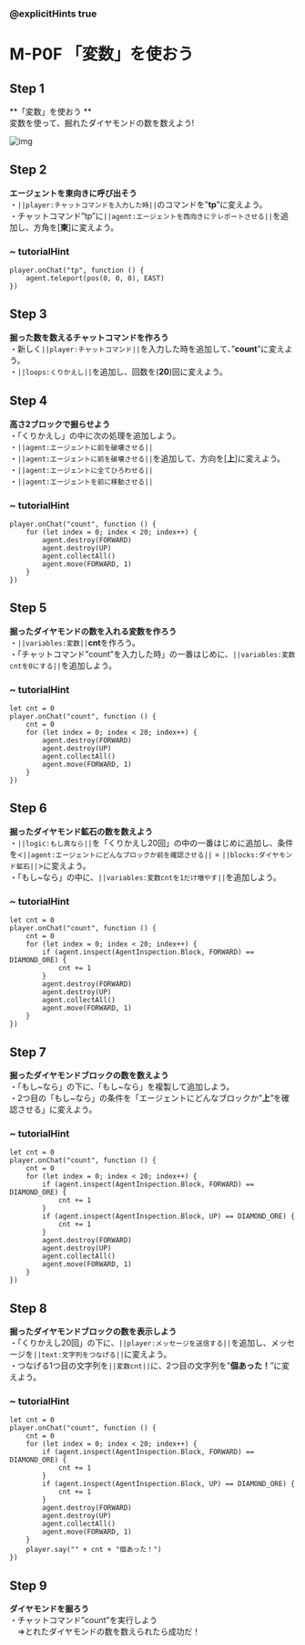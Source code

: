 ### @explicitHints true

# M-P0F 「変数」を使おう 

## Step 1		 	
**「変数」を使おう **  
変数を使って、掘れたダイヤモンドの数を数えよう!

![img](https://teck89.xsrv.jp/MEE_tutorial/img/M-P0F.png)



## Step 2		 	
**エージェントを東向きに呼び出そう**  
・``||player:チャットコマンドを入力した時||``のコマンドを”**tp**”に変えよう。  
・チャットコマンド”tp”に``||agent:エージェントを西向きにテレポートさせる||``を追加し、方角を[**東**]に変えよう。

### ~ tutorialHint
```blocks
player.onChat("tp", function () {
    agent.teleport(pos(0, 0, 0), EAST)
})
```

## Step 3		 	
**掘った数を数えるチャットコマンドを作ろう**  
・新しく``||player:チャットコマンド||``を入力した時を追加して、”**count**”に変えよう。  
・``||loops:くりかえし||``を追加し、回数を(**20**)回に変えよう。 

## Step 4		 	
**高さ2ブロックで掘らせよう**  
・「くりかえし」の中に次の処理を追加しよう。  
・``||agent:エージェントに前を破壊させる||``  
・``||agent:エージェントに前を破壊させる||``を追加して、方向を[**上**]に変えよう。  
・``||agent:エージェントに全てひろわせる||``  
・``||agent:エージェントを前に移動させる||`` 

### ~ tutorialHint

```blocks
player.onChat("count", function () {
    for (let index = 0; index < 20; index++) {
        agent.destroy(FORWARD)
        agent.destroy(UP)
        agent.collectAll()
        agent.move(FORWARD, 1)
    }
})
```

## Step 5		 	
**掘ったダイヤモンドの数を入れる変数を作ろう**  
・``||variables:変数||``**cnt**を作ろう。  
・「チャットコマンド”count”を入力した時」の一番はじめに、``||variables:変数cntを0にする||``を追加しよう。 

### ~ tutorialHint

```blocks
let cnt = 0
player.onChat("count", function () {
    cnt = 0
    for (let index = 0; index < 20; index++) {
        agent.destroy(FORWARD)
        agent.destroy(UP)
        agent.collectAll()
        agent.move(FORWARD, 1)
    }
})
```

## Step 6		 	
**掘ったダイヤモンド鉱石の数を数えよう**  
・``||logic:もし真なら||``を「くりかえし20回」の中の一番はじめに追加し、条件を<``||agent:エージェントにどんなブロックか前を確認させる||`` = ``||blocks:ダイヤモンド鉱石||``>に変えよう。  
・「もし~なら」の中に、``||variables:変数cntを1だけ増やす||``を追加しよう。

### ~ tutorialHint

```blocks
let cnt = 0
player.onChat("count", function () {
    cnt = 0
    for (let index = 0; index < 20; index++) {
        if (agent.inspect(AgentInspection.Block, FORWARD) == DIAMOND_ORE) {
            cnt += 1
        }
        agent.destroy(FORWARD)
        agent.destroy(UP)
        agent.collectAll()
        agent.move(FORWARD, 1)
    }
})
```

## Step 7		 	
**掘ったダイヤモンドブロックの数を数えよう**  
・「もし~なら」の下に、「もし~なら」を複製して追加しよう。  
・2つ目の「もし~なら」の条件を「エージェントにどんなブロックか”**上**”を確認させる」に変えよう。

### ~ tutorialHint

```blocks
let cnt = 0
player.onChat("count", function () {
    cnt = 0
    for (let index = 0; index < 20; index++) {
        if (agent.inspect(AgentInspection.Block, FORWARD) == DIAMOND_ORE) {
            cnt += 1
        }
        if (agent.inspect(AgentInspection.Block, UP) == DIAMOND_ORE) {
            cnt += 1
        }
        agent.destroy(FORWARD)
        agent.destroy(UP)
        agent.collectAll()
        agent.move(FORWARD, 1)
    }
})
```

## Step 8		 	
**掘ったダイヤモンドブロックの数を表示しよう**  
・「くりかえし20回」の下に、``||player:メッセージを送信する||``を追加し、メッセージを``||text:文字列をつなげる||``に変えよう。  
・つなげる1つ目の文字列を``||変数cnt||``に、2つ目の文字列を”**個あった！**”に変えよう。

### ~ tutorialHint
```blocks
let cnt = 0
player.onChat("count", function () {
    cnt = 0
    for (let index = 0; index < 20; index++) {
        if (agent.inspect(AgentInspection.Block, FORWARD) == DIAMOND_ORE) {
            cnt += 1
        }
        if (agent.inspect(AgentInspection.Block, UP) == DIAMOND_ORE) {
            cnt += 1
        }
        agent.destroy(FORWARD)
        agent.destroy(UP)
        agent.collectAll()
        agent.move(FORWARD, 1)
    }
    player.say("" + cnt + "個あった！")
})
```


## Step 9		 	
**ダイヤモンドを掘ろう**  
・チャットコマンド”count”を実行しよう  
　⇒とれたダイヤモンドの数を数えられたら成功だ！

